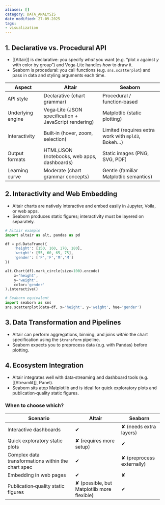 ```yaml
---
aliases: []
category: DATA_ANALYSIS
date modified: 27-09-2025
tags:
- visualization
---
```

## 1. Declarative vs. Procedural API

* [[Altair]] is declarative: you specify *what* you want (e.g. “plot *x* against *y* with color by group”) and Vega‑Lite handles *how* to draw it.
* Seaborn is procedural: you call functions (e.g. `sns.scatterplot`) and pass in data and styling arguments each time.

| Aspect            | Altair                                                | Seaborn                                            |
| ----------------- | ----------------------------------------------------- | -------------------------------------------------- |
| API style         | Declarative (chart grammar)                           | Procedural / function‑based                        |
| Underlying engine | Vega‑Lite (JSON specification + JavaScript rendering) | Matplotlib (static plotting)                       |
| Interactivity     | Built‑in (hover, zoom, selection)                     | Limited (requires extra work with `mpld3`, Bokeh…) |
| Output formats    | HTML/JSON (notebooks, web apps, dashboards)           | Static images (PNG, SVG, PDF)                      |
| Learning curve    | Moderate (chart grammar concepts)                     | Gentle (familiar Matplotlib semantics)             |

## 2. Interactivity and Web Embedding

* Altair charts are natively interactive and embed easily in Jupyter, Voila, or web apps.
* Seaborn produces static figures; interactivity must be layered on separately.

```python
# Altair example
import altair as alt, pandas as pd

df = pd.DataFrame({
    'height': [150, 160, 170, 180],
    'weight': [55, 60, 65, 75],
    'gender': ['F','F','M','M']
})

alt.Chart(df).mark_circle(size=100).encode(
    x='height',
    y='weight',
    color='gender'
).interactive()
```

```python
# Seaborn equivalent
import seaborn as sns
sns.scatterplot(data=df, x='height', y='weight', hue='gender')
```

## 3. Data Transformation and Pipelines

* Altair can perform aggregations, binning, and joins *within* the chart specification using the `$transform` pipeline.
* Seaborn expects you to preprocess data (e.g. with Pandas) before plotting.

## 4. Ecosystem Integration

* Altair integrates well with data‑streaming and dashboard tools (e.g. [[Streamlit]], Panel).
* Seaborn sits atop Matplotlib and is ideal for quick exploratory plots and publication‑quality static figures.

### When to choose which?

| Scenario                                           | Altair                                     | Seaborn                   |
| -------------------------------------------------- | ------------------------------------------ | ------------------------- |
| Interactive dashboards                             | ✔︎                                         | ✘ (needs extra layers)    |
| Quick exploratory static plots                     | ✘ (requires more setup)                    | ✔︎                        |
| Complex data transformations within the chart spec | ✔︎                                         | ✘ (preprocess externally) |
| Embedding in web pages                             | ✔︎                                         | ✘                         |
| Publication‑quality static figures                 | ✘ (possible, but Matplotlib more flexible) | ✔︎                        |


